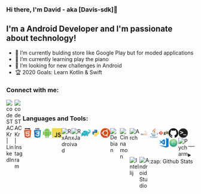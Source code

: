 ### Hi there, I'm David - aka [Davis-sdk]👋


## I'm a Android Developer and I'm passionate about technology!

- 🔨 I’m currently bulding store like Google Play but for moded applications
- 📘 I’m currently learning play the piano
- 🤠 I’m looking for new challenges in Android
- 🏆 2020 Goals: Learn Kotlin & Swift

### Connect with me:

[<img align="left" alt="codeSTACKr | LinkedIn" width="22px" src="https://cdn.jsdelivr.net/npm/simple-icons@v3/icons/linkedin.svg" />][linkedin]
[<img align="left" alt="codeSTACKr | Instagram" width="22px" src="https://cdn.jsdelivr.net/npm/simple-icons@v3/icons/instagram.svg" />][instagram]

<br />

### Languages and Tools:

<img align="left" alt="HTML5" width="26px" src="https://raw.githubusercontent.com/github/explore/80688e429a7d4ef2fca1e82350fe8e3517d3494d/topics/html/html.png" />
<img align="left" alt="CSS3" width="26px" src="https://raw.githubusercontent.com/github/explore/80688e429a7d4ef2fca1e82350fe8e3517d3494d/topics/css/css.png" />
<img align="left" alt="Android" width="26px" src="https://raw.githubusercontent.com/github/explore/80688e429a7d4ef2fca1e82350fe8e3517d3494d/topics/android/android.png" />
<img align="left" alt="JavaScript" width="26px" src="https://raw.githubusercontent.com/github/explore/80688e429a7d4ef2fca1e82350fe8e3517d3494d/topics/javascript/javascript.png" />
<img align="left" alt="RxAndroid" width="26px" src="https://avatars3.githubusercontent.com/u/6407041?s=200&v=4" />
<img align="left" alt="RxJava" width="26px" src="https://avatars3.githubusercontent.com/u/6407041?s=200&v=4" />
<img align="left" alt="Gradle" width="26px" src="https://raw.githubusercontent.com/github/explore/59009b1589a883459c0ae19044e3e7e3ec0c4e0a/topics/gradle/gradle.png" />
<img align="left" alt="Python" width="26px" src="https://raw.githubusercontent.com/github/explore/80688e429a7d4ef2fca1e82350fe8e3517d3494d/topics/python/python.png" />
<img align="left" alt="Ubuntu" width="26px" src="https://raw.githubusercontent.com/github/explore/80688e429a7d4ef2fca1e82350fe8e3517d3494d/topics/ubuntu/ubuntu.png" />
<img align="left" alt="Debian" width="26px" src="https://avatars1.githubusercontent.com/u/1854028?s=200&v=4" />
<img align="left" alt="Cinnamon" width="26px" src="https://avatars2.githubusercontent.com/u/107184?s=200&v=4" />
<img align="left" alt="Arch" width="26px" src="https://avatars2.githubusercontent.com/u/4673648?s=200&v=4" />
<img align="left" alt="MySQL" width="26px" src="https://raw.githubusercontent.com/github/explore/80688e429a7d4ef2fca1e82350fe8e3517d3494d/topics/mysql/mysql.png" />
<img align="left" alt="Java" width="26px" src="https://raw.githubusercontent.com/github/explore/80688e429a7d4ef2fca1e82350fe8e3517d3494d/topics/java/java.png" />
<img align="left" alt="Git" width="26px" src="https://raw.githubusercontent.com/github/explore/80688e429a7d4ef2fca1e82350fe8e3517d3494d/topics/git/git.png" />
<img align="left" alt="GitHub" width="26px" src="https://raw.githubusercontent.com/github/explore/78df643247d429f6cc873026c0622819ad797942/topics/github/github.png" />
<img align="left" alt="Terminal" width="26px" src="https://raw.githubusercontent.com/github/explore/80688e429a7d4ef2fca1e82350fe8e3517d3494d/topics/terminal/terminal.png" />
<img align="left" alt="Visual Studio Code" width="26px" src="https://raw.githubusercontent.com/github/explore/80688e429a7d4ef2fca1e82350fe8e3517d3494d/topics/visual-studio-code/visual-studio-code.png" />
<img align="left" alt="Atom" width="26px" src="https://raw.githubusercontent.com/github/explore/80688e429a7d4ef2fca1e82350fe8e3517d3494d/topics/atom/atom.png" />
<img align="left" alt="Pycharm" width="26px" src="https://avatars0.githubusercontent.com/u/878437?s=200&v=4" />
<img align="left" alt="Intellij" width="26px" src="https://avatars0.githubusercontent.com/u/878437?s=200&v=4" />
<img align="left" alt="Android Studio" width="26px" src="https://avatars1.githubusercontent.com/u/32689599?s=200&v=4" />





<br />
<br />



---
<details>
  <summary>:zap: Github Stats</summary>

  <img align="left" alt="Davis-sdk Github Stats" src="https://github-readme-stats.Davis-sdk.vercel.app/api?username=Davis-sdk&show_icons=true&hide_border=true&hide=prs&hide=issues&count_private=true" />

</details>

[instagram]: https://instagram.com/temoruki
[linkedin]: https://www.linkedin.com/in/davis-sdk/

